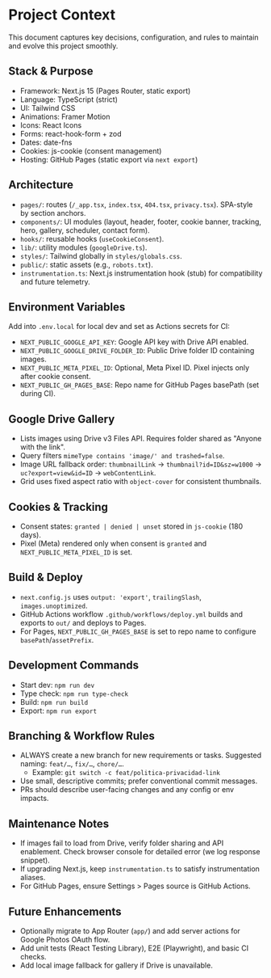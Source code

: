 # Project Context

This document captures key decisions, configuration, and rules to maintain and evolve this project smoothly.

## Stack & Purpose
- Framework: Next.js 15 (Pages Router, static export)
- Language: TypeScript (strict)
- UI: Tailwind CSS
- Animations: Framer Motion
- Icons: React Icons
- Forms: react-hook-form + zod
- Dates: date-fns
- Cookies: js-cookie (consent management)
- Hosting: GitHub Pages (static export via `next export`)

## Architecture
- `pages/`: routes (`/_app.tsx`, `index.tsx`, `404.tsx`, `privacy.tsx`). SPA-style by section anchors.
- `components/`: UI modules (layout, header, footer, cookie banner, tracking, hero, gallery, scheduler, contact form).
- `hooks/`: reusable hooks (`useCookieConsent`).
- `lib/`: utility modules (`googleDrive.ts`).
- `styles/`: Tailwind globally in `styles/globals.css`.
- `public/`: static assets (e.g., `robots.txt`).
- `instrumentation.ts`: Next.js instrumentation hook (stub) for compatibility and future telemetry.

## Environment Variables
Add into `.env.local` for local dev and set as Actions secrets for CI:
- `NEXT_PUBLIC_GOOGLE_API_KEY`: Google API key with Drive API enabled.
- `NEXT_PUBLIC_GOOGLE_DRIVE_FOLDER_ID`: Public Drive folder ID containing images.
- `NEXT_PUBLIC_META_PIXEL_ID`: Optional, Meta Pixel ID. Pixel injects only after cookie consent.
- `NEXT_PUBLIC_GH_PAGES_BASE`: Repo name for GitHub Pages basePath (set during CI).

## Google Drive Gallery
- Lists images using Drive v3 Files API. Requires folder shared as "Anyone with the link".
- Query filters `mimeType contains 'image/' and trashed=false`.
- Image URL fallback order: `thumbnailLink` -> `thumbnail?id=ID&sz=w1000` -> `uc?export=view&id=ID` -> `webContentLink`.
- Grid uses fixed aspect ratio with `object-cover` for consistent thumbnails.

## Cookies & Tracking
- Consent states: `granted | denied | unset` stored in `js-cookie` (180 days).
- Pixel (Meta) rendered only when consent is `granted` and `NEXT_PUBLIC_META_PIXEL_ID` is set.

## Build & Deploy
- `next.config.js` uses `output: 'export'`, `trailingSlash`, `images.unoptimized`.
- GitHub Actions workflow `.github/workflows/deploy.yml` builds and exports to `out/` and deploys to Pages.
- For Pages, `NEXT_PUBLIC_GH_PAGES_BASE` is set to repo name to configure `basePath`/`assetPrefix`.

## Development Commands
- Start dev: `npm run dev`
- Type check: `npm run type-check`
- Build: `npm run build`
- Export: `npm run export`

## Branching & Workflow Rules
- ALWAYS create a new branch for new requirements or tasks. Suggested naming: `feat/…`, `fix/…`, `chore/…`.
  - Example: `git switch -c feat/politica-privacidad-link`
- Use small, descriptive commits; prefer conventional commit messages.
- PRs should describe user-facing changes and any config or env impacts.

## Maintenance Notes
- If images fail to load from Drive, verify folder sharing and API enablement. Check browser console for detailed error (we log response snippet).
- If upgrading Next.js, keep `instrumentation.ts` to satisfy instrumentation aliases.
- For GitHub Pages, ensure Settings > Pages source is GitHub Actions.

## Future Enhancements
- Optionally migrate to App Router (`app/`) and add server actions for Google Photos OAuth flow.
- Add unit tests (React Testing Library), E2E (Playwright), and basic CI checks.
- Add local image fallback for gallery if Drive is unavailable.
